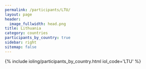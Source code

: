 ```yaml
---
permalink: /participants/LTU/
layout: page
header:
  image_fullwidth: head.png
title: Lithuania
category: countries
participants_by_country: true
sidebar: right
sitemap: false
---
```


{% include ioling/participants_by_country.html iol_code='LTU' %}
